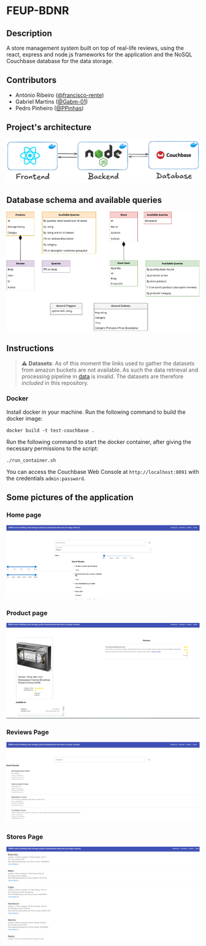 # FEUP-BDNR 

## Description 

A store management system built on top of real-life reviews, using the react, express and node.js frameworks for the application and the NoSQL Couchbase database for the data storage.

## Contributors 

- António Ribeiro ([@francisco-rente](https://github.com/francisco-rente))
- Gabriel Martins ([@Gabm-01](https://github.com/Gabm-01))
- Pedro Pinheiro ([@PPinhas](https://github.com/PPinhas))


## Project's architecture

![Architecture](./assets/architecture.png)


## Database schema and available queries

![Database schema](./assets/DB_schema.drawio.png)


## Instructions 

> :warning: **Datasets**: As of this moment the links used to gather the datasets from amazon buckets are not available. As such the data retrieval and processing pipeline in [data](./data/Makefile) is invalid. The datasets are therefore *included* in this repository.

### Docker 

Install docker in your machine. Run the following command to build the docker image:

```
docker build -t test-couchbase .
``` 

Run the following command to start the docker container, after giving the necessary permissions to the script:

```
./run_container.sh
```

You can access the Couchbase Web Console at `http://localhost:8091` with the credentials `admin:password`.



## Some pictures of the application

### Home page
![Home page](./assets/main_page.png)

### Product page
![Product page](./assets/product_page.png)

### Reviews Page
![Reviews page](./assets/reviews.png)

### Stores Page
![Stores page](./assets/stores.png)
 




